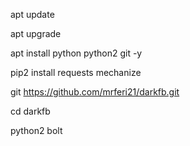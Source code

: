 apt update

apt upgrade

apt install python python2 git -y

pip2 install requests mechanize

git https://github.com/mrferi21/darkfb.git

cd darkfb

python2 bolt
